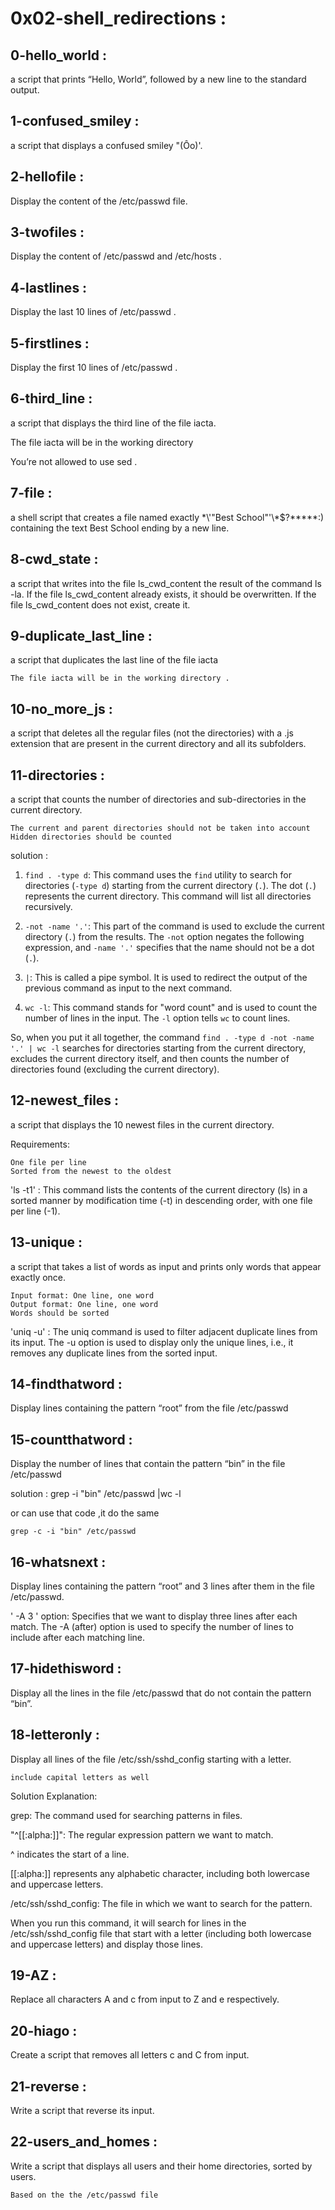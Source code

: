 # 0x02-shell_redirections :

## 0-hello_world :

a script that prints “Hello, World”, followed by a new line to the standard output.

##  1-confused_smiley :

a script that displays a confused smiley "(Ôo)'.

##  2-hellofile :

Display the content of the /etc/passwd file.

##  3-twofiles :

Display the content of /etc/passwd and /etc/hosts .

## 4-lastlines :

Display the last 10 lines of /etc/passwd .

##  5-firstlines :

Display the first 10 lines of /etc/passwd .

##  6-third_line :

a script that displays the third line of the file iacta.

The file iacta will be in the working directory

You’re not allowed to use sed .

##  7-file :

a shell script that creates a file named exactly
 \*\\'"Best School"\'\\*$\?\*\*\*\*\*:) 
containing the text Best School ending by a new line.

## 8-cwd_state :

a script that writes into the file ls_cwd_content the result of the command ls -la. If the file ls_cwd_content already exists, it should be overwritten. If the file ls_cwd_content does not exist, create it.

## 9-duplicate_last_line :

a script that duplicates the last line of the file iacta

	The file iacta will be in the working directory .

## 10-no_more_js :

a script that deletes all the regular files (not the directories) with a .js extension that are present in the current directory and all its subfolders.

##  11-directories :

a script that counts the number of directories and sub-directories in the current directory.

	The current and parent directories should not be taken into account
	Hidden directories should be counted
solution :

1. `find . -type d`: This command uses the `find` utility to search for directories (`-type d`) starting from the current directory (`.`). The dot (`.`) represents the current directory. This command will list all directories recursively.

2. `-not -name '.'`: This part of the command is used to exclude the current directory (`.`) from the results. The `-not` option negates the following expression, and `-name '.'` specifies that the name should not be a dot (`.`).

3. `|`: This is called a pipe symbol. It is used to redirect the output of the previous command as input to the next command.

4. `wc -l`: This command stands for "word count" and is used to count the number of lines in the input. The `-l` option tells `wc` to count lines.

So, when you put it all together, the command `find . -type d -not -name '.' | wc -l` searches for directories starting from the current directory, excludes the current directory itself, and then counts the number of directories found (excluding the current directory).


##  12-newest_files :

a script that displays the 10 newest files in the current directory.

Requirements:

	One file per line
	Sorted from the newest to the oldest

'ls -t1' : This command lists the contents of the current directory (ls) in a sorted manner by modification time (-t) in descending order, 
with one file per line (-1).


## 13-unique :

a script that takes a list of words as input and prints only words that appear exactly once.

	Input format: One line, one word
	Output format: One line, one word
	Words should be sorted

'uniq -u' : The uniq command is used to filter adjacent duplicate lines from its input.
The -u option is used to display only the unique lines, i.e., it removes any duplicate lines from the sorted input.

##  14-findthatword :

Display lines containing the pattern “root” from the file /etc/passwd

##  15-countthatword :

Display the number of lines that contain the pattern “bin” in the file /etc/passwd

solution :
	grep -i "bin" /etc/passwd |wc -l

or can use that code ,it do the same 

	grep -c -i "bin" /etc/passwd

##  16-whatsnext :

Display lines containing the pattern “root” and 3 lines after them in the file /etc/passwd.

' -A 3  '  option: Specifies that we want to display three lines after each match. 
The -A (after) option is used to specify the number of lines to include after each matching line.

##  17-hidethisword :

Display all the lines in the file /etc/passwd that do not contain the pattern “bin”.

##  18-letteronly :

Display all lines of the file /etc/ssh/sshd_config starting with a letter.

	include capital letters as well

Solution Explanation:

grep: The command used for searching patterns in files.

"^[[:alpha:]]": The regular expression pattern we want to match.

^ indicates the start of a line.

[[:alpha:]] represents any alphabetic character, including both lowercase and uppercase letters.

/etc/ssh/sshd_config: The file in which we want to search for the pattern.

When you run this command, it will search for lines in the /etc/ssh/sshd_config file that start with a letter (including both lowercase and uppercase letters) and display those lines.

##  19-AZ :

Replace all characters A and c from input to Z and e respectively.

##  20-hiago :

Create a script that removes all letters c and C from input.

##  21-reverse :

Write a script that reverse its input.

##  22-users_and_homes :

Write a script that displays all users and their home directories, sorted by users.

	Based on the the /etc/passwd file


